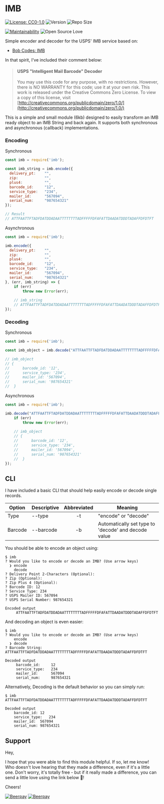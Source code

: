 # IMB

[![License: CC0-1.0](https://img.shields.io/badge/License-CC0%201.0-brightgreen.svg)](http://creativecommons.org/publicdomain/zero/1.0/)
![Version](https://img.shields.io/github/package-json/v/SuperSephy/imb.svg)
![Repo Size](https://img.shields.io/github/languages/code-size/SuperSephy/imb.svg)

[![Maintainability](https://img.shields.io/codeclimate/maintainability/SuperSephy/imb.svg)](https://codeclimate.com/github/SuperSephy/imb)
![Open Source Love](https://badges.frapsoft.com/os/v2/open-source.svg?v=103)

Simple encoder and decoder for the USPS' IMB service based on:
- [Bob Codes: IMB](http://bobcodes.weebly.com/imb.html)

In that spirit, I've included their comment below:

> #### USPS "Intelligent Mail Barcode" Decoder
>You may use this code for any purpose, with no restrictions. 
However, there is NO WARRANTY for this code; use it at your own risk. 
This work is released under the Creative Commons Zero License. 
To view a copy of this license, visit
[http://creativecommons.org/publicdomain/zero/1.0/](http://creativecommons.org/publicdomain/zero/1.0/)

This is a simple and small module (6kb) designed to easily transform an IMB ready object to an IMB String and back again.
It supports both synchronous and asynchronous (callback) implementations.

### Encoding

Synchronous
```javascript
const imb = require('imb');

const imb_string = imb.encode({
  delivery_pt:    "",
  zip:            "",
  plus4:          "",
  barcode_id:     "12",
  service_type:   "234",
  mailer_id:      "567094",
  serial_num:     "987654321"
});

// Result
// ATTFAATTFTADFDATDDADAATTTTTTTTADFFFFFDFAFATTDAADATDDDTADAFFDFDTFT
```

Asynchronous
```javascript
const imb = require('imb');

imb.encode({
  delivery_pt:    "",
  zip:            "",
  plus4:          "",
  barcode_id:     "12",
  service_type:   "234",
  mailer_id:      "567094",
  serial_num:     "987654321"
}, (err, imb_string) => {
    if (err)
        throw new Error(err);
    
    // imb_string
    // ATTFAATTFTADFDATDDADAATTTTTTTTADFFFFFDFAFATTDAADATDDDTADAFFDFDTFT
});
```

### Decoding

Synchronous

```javascript
const imb = require('imb');

const imb_object = imb.decode("ATTFAATTFTADFDATDDADAATTTTTTTTADFFFFFDFAFATTDAADATDDDTADAFFDFDTFT");

// imb_object
// { 
//      barcode_id: '12',
//      service_type: '234',
//      mailer_id: '567094',
//      serial_num: '987654321' 
//  }
```

Asynchronous
```javascript
const imb = require('imb');

imb.decode("ATTFAATTFTADFDATDDADAATTTTTTTTADFFFFFDFAFATTDAADATDDDTADAFFDFDTFT", (err, imb_object) => {
    if (err)
        throw new Error(err);
    
    // imb_object
    // { 
    //      barcode_id: '12',
    //      service_type: '234',
    //      mailer_id: '567094',
    //      serial_num: '987654321' 
    //  }
});
```

## CLI

I have included a basic CLI that should help easily encode or decode single records.

| Option        | Descriptive   | Abbreviated   | Meaning                                               |
|---------------|---------------|:-------------:| ------------------------------------------------------|
| Type          | --type        | -t            | "encode" or "decode"                                      |
| Barcode       | --barcode     | -b            | Automatically set type to 'decode' and decode value   |


You should be able to encode an object using:

```shell
$ imb
? Would you like to encode or decode an IMB? (Use arrow keys)
  ❯ encode
    decode
? Delivery Point 2-Characters (Optional):
? Zip (Optional):
? Zip Plus 4 (Optional):
? Barcode ID: 12
? Service Type: 234
? USPS Mailer ID: 567094
? USPS Serial Number: 987654321

Encoded output
     ATTFAATTFTADFDATDDADAATTTTTTTTADFFFFFDFAFATTDAADATDDDTADAFFDFDTFT
```

And decoding an object is even easier:
```shell
$ imb
? Would you like to encode or decode an IMB? (Use arrow keys)
    encode
  ❯ decode
? Barcode String: ATTFAATTFTADFDATDDADAATTTTTTTTADFFFFFDFAFATTDAADATDDDTADAFFDFDTFT

Decoded output
     barcode_id:     12
     service_type:   234
     mailer_id:      567094
     serial_num:     987654321
```

Alternatively, Decoding is the default behavior so you can simply run:
```shell
$ imb ATTFAATTFTADFDATDDADAATTTTTTTTADFFFFFDFAFATTDAADATDDDTADAFFDFDTFT

Decoded output
	barcode_id:	12
	service_type:	234
	mailer_id:	567094
	serial_num:	987654321
```

## Support

Hey,
 
I hope that you were able to find this module helpful.
If so, let me know! Who doesn't love hearing that they made a difference, even if it's a little one.
Don't worry, it's totally free - but if it really made a difference, you can send a little love using the link below :beers:!

Cheers!

[![Beerpay](https://beerpay.io/SuperSephy/imb/badge.svg?style=beer-square)](https://beerpay.io/SuperSephy/imb)  [![Beerpay](https://beerpay.io/SuperSephy/imb/make-wish.svg?style=flat-square)](https://beerpay.io/SuperSephy/imb?focus=wish)